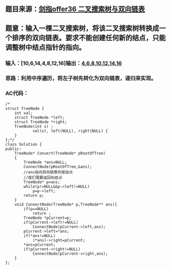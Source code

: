 ## 题目来源：[剑指offer36 二叉搜索树与双向链表](https://www.nowcoder.com/practice/947f6eb80d944a84850b0538bf0ec3a5?tpId=13&tqId=11179&tPage=2&rp=2&ru=%2Fta%2Fcoding-interviews&qru=%2Fta%2Fcoding-interviews%2Fquestion-ranking)

## 题意：输入一棵二叉搜索树，将该二叉搜索树转换成一个排序的双向链表。要求不能创建任何新的结点，只能调整树中结点指针的指向。

### 输入：[10,6,14,4,8,12,16]输出：[4,6,8,10,12,14,16](双向)

### 思路：利用中序遍历，将左子树先转化为双向链表，递归来实现。

### AC代码：

```
/*
struct TreeNode {
	int val;
	struct TreeNode *left;
	struct TreeNode *right;
	TreeNode(int x) :
			val(x), left(NULL), right(NULL) {
	}
};*/
class Solution {
public:
    TreeNode* Convert(TreeNode* pRootOfTree)
    {
        TreeNode *ans=NULL;
        ConnectNode(pRootOfTree,&ans);
        //ans指向双向链表的尾结点
        //我们需要返回右结点
        TreeNode* p=ans;
        while(p!=NULL&&p->left!=NULL)
            p=p->left;
        return p;
    }
    void ConnectNode(TreeNode* p,TreeNode** ans){
        if(p==NULL)
            return ;
        TreeNode *pCurrent=p;
        if(pCurrent->left!=NULL)
            ConnectNode(pCurrent->left,ans);
        pCurrent->left=*ans;
        if(*ans!=NULL)
            (*ans)->right=pCurrent;
        *ans=pCurrent;
        if(pCurrent->right!=NULL)
            ConnectNode(pCurrent->right,ans);
    }
};
```


